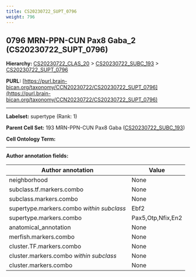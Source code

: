 ```yaml
---
title: CS20230722_SUPT_0796
weight: 796
---
```

## 0796 MRN-PPN-CUN Pax8 Gaba_2 (CS20230722_SUPT_0796)
<b>Hierarchy: </b>
[CS20230722_CLAS_20](../CS20230722_CLAS_20) >
[CS20230722_SUBC_193](../CS20230722_SUBC_193) >
[CS20230722_SUPT_0796](../CS20230722_SUPT_0796)

**PURL:** [https://purl.brain-bican.org/taxonomy/CCN20230722/CS20230722_SUPT_0796](https://purl.brain-bican.org/taxonomy/CCN20230722/CS20230722_SUPT_0796)

---


**Labelset:** supertype (Rank: 1)

**Parent Cell Set:** 193 MRN-PPN-CUN Pax8 Gaba ([CS20230722_SUBC_193](../CS20230722_SUBC_193))



**Cell Ontology Term:** 

[MARKER GENES.]: #


---

[TRANSFERRED ANNOTATIONS.]: #


[AUTHOR ANNOTATION FIELDS.]: #


**Author annotation fields:**

| Author annotation | Value |
|-------------------|-------|
|neighborhood|None|
|subclass.tf.markers.combo|None|
|subclass.markers.combo|None|
|supertype.markers.combo _within subclass_|Ebf2|
|supertype.markers.combo|Pax5,Otp,Nfix,En2|
|anatomical_annotation|None|
|merfish.markers.combo|None|
|cluster.TF.markers.combo|None|
|cluster.markers.combo _within subclass_|None|
|cluster.markers.combo|None|
